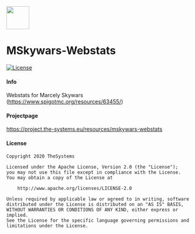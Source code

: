 <img src="https://the-systems.eu/images/favicons/apple-touch-icon.png" width="60px" />

# MSkywars-Webstats
[![License](https://img.shields.io/badge/License-Apache%202.0-blue.svg)](https://opensource.org/licenses/Apache-2.0)

#### Info

Webstats for Marcely Skywars (https://www.spigotmc.org/resources/63455/)

#### Projectpage

https://project.the-systems.eu/resources/mskywars-webstats

#### License

    Copyright 2020 TheSystems
    
    Licensed under the Apache License, Version 2.0 (the "License");
    you may not use this file except in compliance with the License.
    You may obtain a copy of the License at
    
        http://www.apache.org/licenses/LICENSE-2.0
    
    Unless required by applicable law or agreed to in writing, software
    distributed under the License is distributed on an "AS IS" BASIS,
    WITHOUT WARRANTIES OR CONDITIONS OF ANY KIND, either express or implied.
    See the License for the specific language governing permissions and
    limitations under the License.
   
